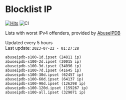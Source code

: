 # Blocklist IP

[![Hits](https://hits.seeyoufarm.com/api/count/incr/badge.svg?url=https%3A%2F%2Fgithub.com%2Fborestad%2Fblocklist-ip%2F&count_bg=%2379C83D&title_bg=%23555555&icon=&icon_color=%23E7E7E7&title=hits&edge_flat=false)](https://hits.seeyoufarm.com)  ![CI](https://img.shields.io/github/workflow/status/borestad/blocklist-ip/CI?style=flat-square)

Lists with worst IPv4 offenders, provided by [AbuseIPDB](https://www.abuseipdb.com/)

<!-- FOOTER-PLACEHOLDER -->
Updated every 5 hours<br>
Last update: `2023-07-22 - 01:27:28`
```
abuseipdb-s100-1d.ipset (24811 ip)
abuseipdb-s100-2d.ipset (30015 ip)
abuseipdb-s100-3d.ipset (34096 ip)
abuseipdb-s100-7d.ipset (41645 ip)
abuseipdb-s100-30d.ipset (62457 ip)
abuseipdb-s100-60d.ipset (64137 ip)
abuseipdb-s100-90d.ipset (126298 ip)
abuseipdb-s100-120d.ipset (159267 ip)
abuseipdb-s100-all.ipset (329071 ip)
```
